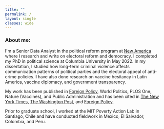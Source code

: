 ```yaml
---
title: ""
permalink: /
layout: single
classes: wide
---
```


### About me:
I'm a Senior Data Analyst in the political reform program at [New America](https://www.newamerica.org/our-people/oscar-pocasangre/) where I research and write on electoral reform and democracy. I completed my PhD in political science at Columbia University in May 2022. In my dissertation, I studied how long-term criminal violence affects communication patterns of political parties and the electoral appeal of anti-crime policies. I have also done research on vaccine hesitancy in Latin America, vaccine diplomacy, and government transparency.

My work has been published in [Foreign Policy](https://foreignpolicy.com/2024/02/28/argentina-javier-milei-reform-electoral/), World Politics, PLOS One, Nature (Vaccines), and Public Administration and has been cited in [The New York Times](https://www.nytimes.com/2023/02/22/opinion/democrats-republicans-education-racial-resentment.html?unlocked_article_code=SQjaToiLpnf0oSYFilzquZwBDWk03grEESY6MkrmHBLm8JCoI_w2psOvGbfJnA4lhujyeAbIYqL9HhzlDiKkzkCJ55aE04PCznxmn-N2ZDlt969SYwsk4voKAjfI63HmJhSaTls5rq4g0CrGUGfdzQOoGNOuZLEscLebaiByPUTr0xQ92cTdW6GvHlQqhkf4iyWtZw9GPVODcs5Qpt0kmaLMCeXC3XijTlyPUFRWx0ZhfOUxphgAj14PfT7zPPifjU8tOIWHxi_x2kHrB4C3DwJVeHAqEXnhw-mf0LL9FVLXIicesJ3nCBJ5S62CGaeF3ELYmedb3h0sPYFriN8Ma7FR5RVk9FML3Yn6gwZT1HnoCDiul_Wr_Vr1pwo&smid=url-share), [The Washington Post](https://www.washingtonpost.com/business/poor-voters-are-losing-out-in-the-culture-wars/2023/03/01/61dbe51c-b837-11ed-b0df-8ca14de679ad_story.html), and [Foreign Policy](https://foreignpolicy.com/2021/11/19/argentina-elections-covid-pandemic-sputnik-v-fernandez-russia-vaccine-diplomacy/?tpcc=recirc_latest062921).

Prior to graduate school, I worked at the MIT Poverty Action Lab in Santiago, Chile and have conducted fieldwork in Mexico, El Salvador, Colombia, and Peru. 




